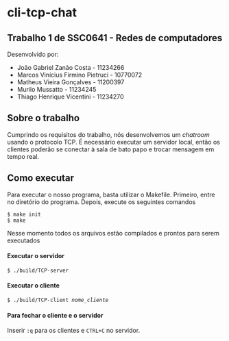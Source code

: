 # cli-tcp-chat

<h2>Trabalho 1 de SSC0641 - Redes de computadores</h2>

Desenvolvido por:
<ul>
  <li>João Gabriel Zanão Costa          - 11234266</li>
  <li>Marcos Vinícius Firmino Pietruci  - 10770072</li>
  <li>Matheus Vieira Gonçalves          - 11200397</li>
  <li>Murilo Mussatto                   - 11234245</li>
  <li>Thiago Henrique Vicentini         - 11234270</li>
</ul>

<h2>Sobre o trabalho</h2>

Cumprindo os requisitos do trabalho, nós desenvolvemos um <i>chatroom</i> usando o protocolo TCP. É necessário executar um servidor local, então os clientes poderão se conectar à sala de bato papo e trocar mensagem em tempo real.

<h2>Como executar</h2>

Para executar o nosso programa, basta utilizar o Makefile. Primeiro, entre no diretório do programa. Depois, execute os seguintes comandos

<code>$ make init</code> <br> <code>$ make</code>

Nesse momento todos os arquivos estão compilados e prontos para serem executados

<h4>Executar o servidor</h4>

<code>$ ./build/TCP-server </code>

<h4>Executar o cliente</h4>

<code>$ ./build/TCP-client <i>nome_cliente</i></code>

<h4>Para fechar o cliente e o servidor</h4>

Inserir <code>:q</code> para os clientes e <code>CTRL+C</code> no servidor.


